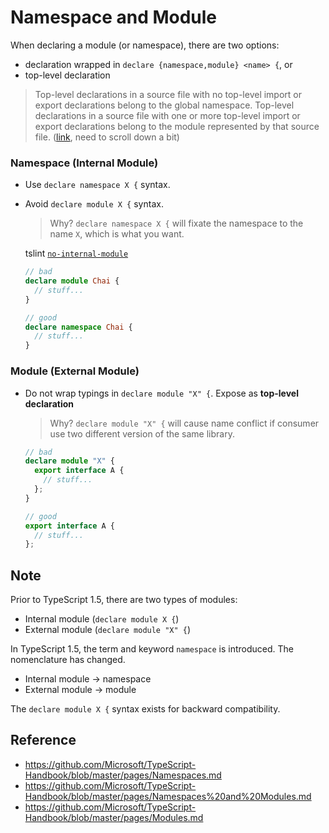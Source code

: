 # Namespace and Module
When declaring a module (or namespace), there are two options:
- declaration wrapped in `declare {namespace,module} <name> {`, or
- top-level declaration

> Top-level declarations in a source file with no top-level import or export declarations belong to the global namespace.
> Top-level declarations in a source file with one or more top-level import or export declarations belong to the module represented by that source file. ([link](https://github.com/Microsoft/TypeScript/blob/master/doc/spec.md#23-declarations), need to scroll down a bit)

### Namespace (Internal Module)
- Use `declare namespace X {` syntax.
- Avoid `declare module X {` syntax.


  > Why? `declare namespace X {` will fixate the namespace to the name `X`, which is what you want.

  tslint [`no-internal-module`](tslint.md/no-internal-module-native)

  ```ts
  // bad
  declare module Chai {
    // stuff...
  }

  // good
  declare namespace Chai {
    // stuff...
  }
  ```

### Module (External Module)
- Do not wrap typings in `declare module "X" {`. Expose as **top-level declaration**

  > Why? `declare module "X" {` will cause name conflict if consumer use two different version of the same library.

  ```ts
  // bad
  declare module "X" {
    export interface A {
      // stuff...
    };
  }

  // good
  export interface A {
    // stuff...
  };
  ```

## Note
Prior to TypeScript 1.5, there are two types of modules:
- Internal module (`declare module X {`)
- External module (`declare module "X" {`)

In TypeScript 1.5, the term and keyword `namespace` is introduced.
The nomenclature has changed.
- Internal module -> namespace
- External module -> module

The `declare module X {` syntax exists for backward compatibility.


## Reference
- https://github.com/Microsoft/TypeScript-Handbook/blob/master/pages/Namespaces.md
- https://github.com/Microsoft/TypeScript-Handbook/blob/master/pages/Namespaces%20and%20Modules.md
- https://github.com/Microsoft/TypeScript-Handbook/blob/master/pages/Modules.md

